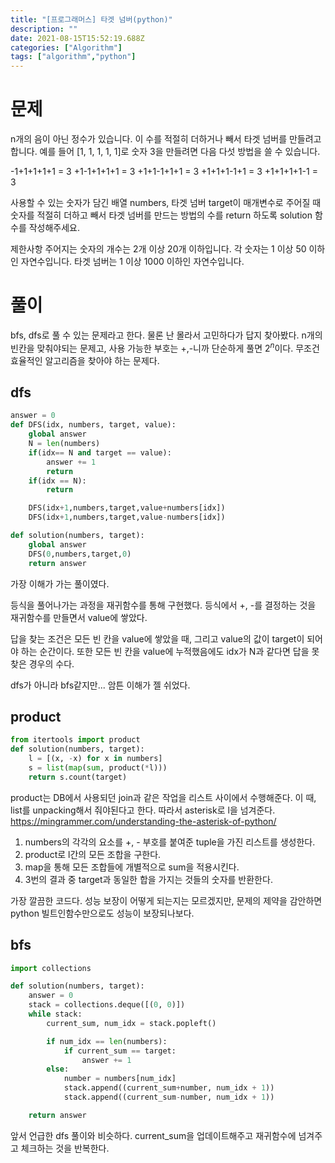 ```yaml
---
title: "[프로그래머스] 타겟 넘버(python)"
description: ""
date: 2021-08-15T15:52:19.688Z
categories: ["Algorithm"]
tags: ["algorithm","python"]
---
```

# 문제
n개의 음이 아닌 정수가 있습니다. 이 수를 적절히 더하거나 빼서 타겟 넘버를 만들려고 합니다. 예를 들어 [1, 1, 1, 1, 1]로 숫자 3을 만들려면 다음 다섯 방법을 쓸 수 있습니다.
>
-1+1+1+1+1 = 3
+1-1+1+1+1 = 3
+1+1-1+1+1 = 3
+1+1+1-1+1 = 3
+1+1+1+1-1 = 3

사용할 수 있는 숫자가 담긴 배열 numbers, 타겟 넘버 target이 매개변수로 주어질 때 숫자를 적절히 더하고 빼서 타겟 넘버를 만드는 방법의 수를 return 하도록 solution 함수를 작성해주세요.

제한사항
주어지는 숫자의 개수는 2개 이상 20개 이하입니다.
각 숫자는 1 이상 50 이하인 자연수입니다.
타겟 넘버는 1 이상 1000 이하인 자연수입니다.

# 풀이

bfs, dfs로 풀 수 있는 문제라고 한다. 물론 난 몰라서 고민하다가 답지 찾아봤다.
n개의 빈칸을 맞춰야되는 문제고, 사용 가능한 부호는 +,-니까 단순하게 풀면 $2^n$이다. 무조건 효율적인 알고리즘을 찾아야 하는 문제다.


## dfs
```python
answer = 0
def DFS(idx, numbers, target, value):
    global answer
    N = len(numbers)
    if(idx== N and target == value):
        answer += 1
        return
    if(idx == N):
        return

    DFS(idx+1,numbers,target,value+numbers[idx])
    DFS(idx+1,numbers,target,value-numbers[idx])

def solution(numbers, target):
    global answer
    DFS(0,numbers,target,0)
    return answer
```

가장 이해가 가는 풀이였다.

등식을 풀어나가는 과정을 재귀함수를 통해 구현했다. 등식에서 +, -를 결정하는 것을 재귀함수를 만들면서 value에 쌓았다.

답을 찾는 조건은 모든 빈 칸을 value에 쌓았을 때, 그리고 value의 값이 target이 되어야 하는 순간이다. 또한 모든 빈 칸을 value에 누적했음에도 idx가 N과 같다면 답을 못 찾은 경우의 수다.

dfs가 아니라 bfs같지만... 암튼 이해가 젤 쉬었다.

## product
```python
from itertools import product
def solution(numbers, target):
    l = [(x, -x) for x in numbers]
    s = list(map(sum, product(*l)))
    return s.count(target)
```

product는 DB에서 사용되던 join과 같은 작업을 리스트 사이에서 수행해준다. 이 때, list를 unpacking해서 줘야된다고 한다. 따라서 asterisk로 l을 넘겨준다. 
https://mingrammer.com/understanding-the-asterisk-of-python/


1. numbers의 각각의 요소를 +, - 부호를 붙여준 tuple을 가진 리스트를 생성한다. 
2. product로 l간의 모든 조합을 구한다.
3. map을 통해 모든 조합들에 개별적으로 sum을 적용시킨다.
4. 3번의 결과 중 target과 동일한 합을 가지는 것들의 숫자를 반환한다.

가장 깔끔한 코드다. 성능 보장이 어떻게 되는지는 모르겠지만, 문제의 제약을 감안하면 python 빌트인함수만으로도 성능이 보장되나보다.

## bfs
```python
import collections

def solution(numbers, target):
    answer = 0
    stack = collections.deque([(0, 0)])
    while stack:
        current_sum, num_idx = stack.popleft()

        if num_idx == len(numbers):
            if current_sum == target:
                answer += 1
        else:
            number = numbers[num_idx]
            stack.append((current_sum+number, num_idx + 1))
            stack.append((current_sum-number, num_idx + 1))

    return answer
```

앞서 언급한 dfs 풀이와 비슷하다. current_sum을 업데이트해주고 재귀함수에 넘겨주고 체크하는 것을 반복한다.